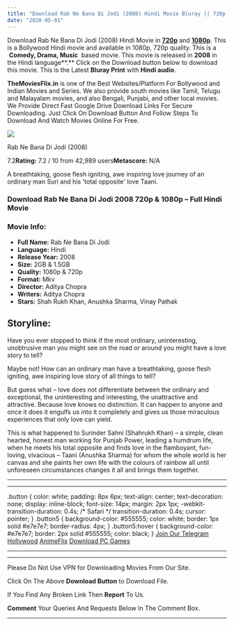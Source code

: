 ```yaml
---
title: "Download Rab Ne Bana Di Jodi (2008) Hindi Movie Bluray || 720p [1.5GB] || 1080p [2GB]"
date: "2020-05-01"
---
```


Download Rab Ne Bana Di Jodi (2008) Hindi Movie in [**720p**](https://1moviesflix.com/720p-movies/) and **[1080p](https://1moviesflix.com/480p-movies/)**. This is a Bollywood Hindi movie and available in 1080p, 720p quality. This is a  **Comedy, Drama, Music**  based movie. This movie is released in **2008** in the Hindi language**.** Click on the Download button below to download this movie. This is the Latest **Bluray Print** with **Hindi audio**.

**TheMoviesFlix.in** is one of the Best Websites/Platform For Bollywood and Indian Movies and Series. We also provide south movies like Tamil, Telugu and Malayalam movies, and also Bengali, Punjabi, and other local movies. We Provide Direct Fast Google Drive Download Links For Secure Downloading. Just Click On Download Button And Follow Steps To Download And Watch Movies Online For Free.

[![](https://m.media-amazon.com/images/M/MV5BNjk5MzcxZWQtMzkwMC00OTViLTgzNzctZTIyMTE5ZDY4ZDU1XkEyXkFqcGdeQXVyODE5NzE3OTE@._V1_SX300.jpg)](https://www.imdb.com/title/tt1182937/ "Rab Ne Bana Di Jodi")

Rab Ne Bana Di Jodi (2008)

7.2**Rating:** 7.2 / 10 from 42,989 users**Metascore:** N/A

A breathtaking, goose flesh igniting, awe inspiring love journey of an ordinary man Suri and his 'total opposite' love Taani.

### Download Rab Ne Bana Di Jodi 2008 720p & 1080p – Full Hindi Movie

### Movie Info:

- **Full Name:** Rab Ne Bana Di Jodi
- **Language:** Hindi
- **Release Year:** 2008
- **Size:** 2GB & 1.5GB
- **Quality:** 1080p & 720p
- **Format:** Mkv
- **Director:** Aditya Chopra
- **Writers:** Aditya Chopra
- **Stars:** Shah Rukh Khan, Anushka Sharma, Vinay Pathak

## Storyline:

Have you ever stopped to think if the most ordinary, uninteresting, unobtrusive man you might see on the road or around you might have a love story to tell?

Maybe not! How can an ordinary man have a breathtaking, goose flesh igniting, awe inspiring love story of all things to tell?

But guess what – love does not differentiate between the ordinary and exceptional, the uninteresting and interesting, the unattractive and attractive. Because love knows no distinction. It can happen to anyone and once it does it engulfs us into it completely and gives us those miraculous experiences that only love can yield.

This is what happened to Surinder Sahni (Shahrukh Khan) – a simple, clean hearted, honest man working for Punjab Power, leading a humdrum life, when he meets his total opposite and finds love in the flamboyant, fun-loving, vivacious – Taani (Anushka Sharma) for whom the whole world is her canvas and she paints her own life with the colours of rainbow all until unforeseen circumstances changes it all and brings them together.

* * *

* * *

.button { color: white; padding: 8px 6px; text-align: center; text-decoration: none; display: inline-block; font-size: 14px; margin: 2px 1px; -webkit-transition-duration: 0.4s; /\* Safari \*/ transition-duration: 0.4s; cursor: pointer; } .button5 { background-color: #555555; color: white; border: 1px solid #e7e7e7; border-radius: 4px; } .button5:hover { background-color: #e7e7e7; border: 2px solid #555555; color: black; } [Join Our Telegram](http://gdrivepro.xyz/join.php) [Hollywood](https://moviesverse.com/) [AnimeFlix](https://animeflix.in/) [Download PC Games](https://gamesflix.net/)  

* * *

* * *

  

Please Do Not Use VPN for Downloading Movies From Our Site.

Click On The Above **Download Button** to Download File.

If You Find Any Broken Link Then **Report** To Us.

**Comment** Your Queries And Requests Below In The Comment Box.

* * *
